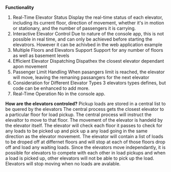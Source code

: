**Functionality**
1. Real-Time Elevator Status
Display the real-time status of each elevator, including its current floor, direction of movement,
whether it's in motion or stationary, and the number of passengers it is carrying.
2. Interactive Elevator Control
Due to nature of the console app, this is not possible  in real time, and can only be achieved before starting the elevatrors.
However it can be achivbed in the web application example 
3. Multiple Floors and Elevators Support
Support for any number of floors as well as basement levels
4. Efficient Elevator Dispatching
Dispathex the closest elevator dependant apon movement
5. Passenger Limit Handling
When pasangers limit is reached, the elevator will move, leaving the remaning passangers for the next elevator
6. Consideration for Different Elevator Types
3 elevators types defines, but code can be enhanced to add more.
7. Real-Time Operation
No in the console app.

**How are the elevators controled?**
Pickup loads are stored in a central list to be quered by the elevators
The central process gets the closest elevator to a particular floor for load pickup.
The central process will instruct the elevaltor to move to that floor.
The movement of the elevator is handeld by the elevator itself.
The elevator will check each floor it passes to check for any loads to be picked up and pick up a any load going in the same direction as the elevator movement.
The elevator will contain a list of loads to be droped off at differnet floors and will stop at each of those floors drop off and load any waiting loads.
Since the elevators move independantly, it is possible for elevators to compete with each other in load pickups and when a load is picked up, other elevators will not be able to pick up the load.
Elevators will stop moving when no loads are avalable.


